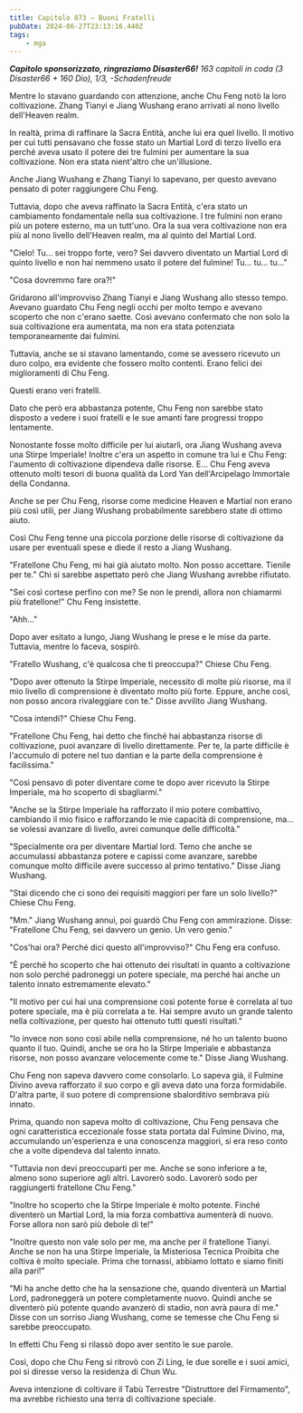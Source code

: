 ```yaml
---
title: Capitolo 873 – Buoni Fratelli
pubDate: 2024-06-27T23:13:16.440Z
tags:
    - mga
---
```



<em><strong>Capitolo sponsorizzato, ringraziamo Disaster66!</strong>
163 capitoli in coda (3 Disaster66 + 160 Dio), 1/3,
-Schadenfreude</em>


Mentre lo stavano guardando con attenzione, anche Chu Feng notò la loro coltivazione. Zhang Tianyi e Jiang Wushang erano arrivati al nono livello dell'Heaven realm.


In realtà, prima di raffinare la Sacra Entità, anche lui era quel livello. Il motivo per cui tutti pensavano che fosse stato un Martial Lord di terzo livello era perché aveva usato il potere dei tre fulmini per aumentare la sua coltivazione. Non era stata nient'altro che un'illusione.


Anche Jiang Wushang e Zhang Tianyi lo sapevano, per questo avevano pensato di poter raggiungere Chu Feng.


Tuttavia, dopo che aveva raffinato la Sacra Entità, c'era stato un cambiamento fondamentale nella sua coltivazione. I tre fulmini non erano più un potere esterno, ma un tutt'uno. Ora la sua vera coltivazione non era più al nono livello dell'Heaven realm, ma al quinto del Martial Lord.


"Cielo! Tu... sei troppo forte, vero? Sei davvero diventato un Martial Lord di quinto livello e non hai nemmeno usato il potere del fulmine! Tu... tu... tu..."


"Cosa dovremmo fare ora?!"


Gridarono all'improvviso Zhang Tianyi e Jiang Wushang allo stesso tempo. Avevano guardato Chu Feng negli occhi per molto tempo e avevano scoperto che non c'erano saette. Così avevano confermato che non solo la sua coltivazione era aumentata, ma non era stata potenziata temporaneamente dai fulmini.


Tuttavia, anche se si stavano lamentando, come se avessero ricevuto un duro colpo, era evidente che fossero molto contenti. Erano felici dei miglioramenti di Chu Feng.


Questi erano veri fratelli.


Dato che però era abbastanza potente, Chu Feng non sarebbe stato disposto a vedere i suoi fratelli e le sue amanti fare progressi troppo lentamente.


Nonostante fosse molto difficile per lui aiutarli, ora Jiang Wushang aveva una Stirpe Imperiale! Inoltre c'era un aspetto in comune tra lui e Chu Feng: l'aumento di coltivazione dipendeva dalle risorse. E... Chu Feng aveva ottenuto molti tesori di buona qualità da Lord Yan dell'Arcipelago Immortale della Condanna.


Anche se per Chu Feng, risorse come medicine Heaven e Martial non erano più così utili, per Jiang Wushang probabilmente sarebbero state di ottimo aiuto.


Così Chu Feng tenne una piccola porzione delle risorse di coltivazione da usare per eventuali spese e diede il resto a Jiang Wushang.


"Fratellone Chu Feng, mi hai già aiutato molto. Non posso accettare. Tienile per te." Chi si sarebbe aspettato però che Jiang Wushang avrebbe rifiutato.


"Sei così cortese perfino con me? Se non le prendi, allora non chiamarmi più fratellone!" Chu Feng insistette.


"Ahh..."


Dopo aver esitato a lungo, Jiang Wushang le prese e le mise da parte. Tuttavia, mentre lo faceva, sospirò.


"Fratello Wushang, c'è qualcosa che ti preoccupa?" Chiese Chu Feng.


"Dopo aver ottenuto la Stirpe Imperiale, necessito di molte più risorse, ma il mio livello di comprensione è diventato molto più forte. Eppure, anche così, non posso ancora rivaleggiare con te." Disse avvilito Jiang Wushang.


"Cosa intendi?" Chiese Chu Feng.


"Fratellone Chu Feng, hai detto che finché hai abbastanza risorse di coltivazione, puoi avanzare di livello direttamente. Per te, la parte difficile è l'accumulo di potere nel tuo dantian e la parte della comprensione è facilissima."


"Così pensavo di poter diventare come te dopo aver ricevuto la Stirpe Imperiale, ma ho scoperto di sbagliarmi."


"Anche se la Stirpe Imperiale ha rafforzato il mio potere combattivo, cambiando il mio fisico e rafforzando le mie capacità di comprensione, ma... se volessi avanzare di livello, avrei comunque delle difficoltà."


"Specialmente ora per diventare Martial lord. Temo che anche se accumulassi abbastanza potere e capissi come avanzare, sarebbe comunque molto difficile avere successo al primo tentativo." Disse Jiang Wushang.


"Stai dicendo che ci sono dei requisiti maggiori per fare un solo livello?" Chiese Chu Feng.


"Mm." Jiang Wushang annuì, poi guardò Chu Feng con ammirazione. Disse: "Fratellone Chu Feng, sei davvero un genio. Un vero genio."


"Cos'hai ora? Perché dici questo all'improvviso?" Chu Feng era confuso.


"È perché ho scoperto che hai ottenuto dei risultati in quanto a coltivazione non solo perché padroneggi un potere speciale, ma perché hai anche un talento innato estremamente elevato."


"Il motivo per cui hai una comprensione così potente forse è correlata al tuo potere speciale, ma è più correlata a te. Hai sempre avuto un grande talento nella coltivazione, per questo hai ottenuto tutti questi risultati."


"Io invece non sono così abile nella comprensione, né ho un talento buono quanto il tuo. Quindi, anche se ora ho la Stirpe Imperiale e abbastanza risorse, non posso avanzare velocemente come te." Disse Jiang Wushang.


Chu Feng non sapeva davvero come consolarlo. Lo sapeva già, il Fulmine Divino aveva rafforzato il suo corpo e gli aveva dato una forza formidabile. D'altra parte, il suo potere di comprensione sbalorditivo sembrava più innato.


Prima, quando non sapeva molto di coltivazione, Chu Feng pensava che ogni caratteristica eccezionale fosse stata portata dal Fulmine Divino, ma, accumulando un'esperienza e una conoscenza maggiori, si era reso conto che a volte dipendeva dal talento innato.


"Tuttavia non devi preoccuparti per me. Anche se sono inferiore a te, almeno sono superiore agli altri. Lavorerò sodo. Lavorerò sodo per raggiungerti fratellone Chu Feng."


"Inoltre ho scoperto che la Stirpe Imperiale è molto potente. Finché diventerò un Martial Lord, la mia forza combattiva aumenterà di nuovo. Forse allora non sarò più debole di te!"


"Inoltre questo non vale solo per me, ma anche per il fratellone Tianyi. Anche se non ha una Stirpe Imperiale, la Misteriosa Tecnica Proibita che coltiva è molto speciale. Prima che tornassi, abbiamo lottato e siamo finiti alla pari!"


"Mi ha anche detto che ha la sensazione che, quando diventerà un Martial Lord, padroneggerà un potere completamente nuovo. Quindi anche se diventerò più potente quando avanzerò di stadio, non avrà paura di me." Disse con un sorriso Jiang Wushang, come se temesse che Chu Feng si sarebbe preoccupato.


In effetti Chu Feng si rilassò dopo aver sentito le sue parole.


Così, dopo che Chu Feng si ritrovò con Zi Ling, le due sorelle e i suoi amici, poi si diresse verso la residenza di Chun Wu.


Aveva intenzione di coltivare il Tabù Terrestre "Distruttore del Firmamento", ma avrebbe richiesto una terra di coltivazione speciale.
                                


                                



